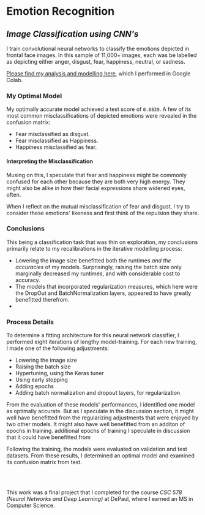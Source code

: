 # Emotion Recognition
## _Image Classification using CNN's_

I train convolutional neural networks to classify the emotions depicted in frontal face images. In this sample of 11,000+ images, each was be labelled as depicting either anger, disgust, fear, happiness, neutral, or sadness.

[Please find my analysis and modelling here](Emotion_Recognition.ipynb), which I performed in Google Colab.

### My Optimal Model
My optimally accurate model achieved a test score of `0.8839`. A few of its most common misclassifications of depicted emotions were revealed in the confusion matrix:
- Fear misclassified as disgust.
- Fear misclassified as Happiness.
- Happiness misclassified as fear.

#### Interpreting the Misclassification
Musing on this, I speculate that fear and happiness might be commonly confused for each other because they are both very high energy. They might also be alike in how their facial expressions share widened eyes, often.

When I reflect on the mutual misclassification of fear and disgust, I try to consider these emotions' likeness and first think of the repulsion they share.

### Conclusions

This being a classification task that was thin on exploration, my conclusions primarily relate to my recalibrations in the iterative modelling process:
- Lowering the image size benefitted both the runtimes _and the accuracies_ of my models. Surprisingly, raising the batch size only marginally decreased my runtimes, and with considerable cost to accuracy.
- The models that incorporated regularization measures, which here were the DropOut and BatchNormalization layers, appeared to have greatly benefitted therefrom.
- 


### Process Details

To determine a fitting architecture for this neural network classifier, I performed eight iterations of lengthy model-training. For each new training, I made one of the following adjustments:
- Lowering the image size
- Raising the batch size
- Hypertuning, using the Keras tuner
- Using early stopping
- Adding epochs
- Adding batch normalization and dropout layers, for regularization

From the evaluation of these models' performances, I identified one model as optimally accurate. But as I speculate in the discussion section, it might well have benefitted from the regularizing adjustments that were enjoyed by two other models. It might also have well benefitted from an additon of epochs in training. additional epochs of training I speculate in discussion that it could have benefitted from 

Following the training, the models were evaluated on validation and test datasets. From these results, I determined an optimal model and examined its confusion matrix from test. 

<br></br>

This work was a final project that I completed for the course _CSC 578 (Neural Networks and Deep Learning)_ at DePaul, where I earned an MS in Computer Science.
